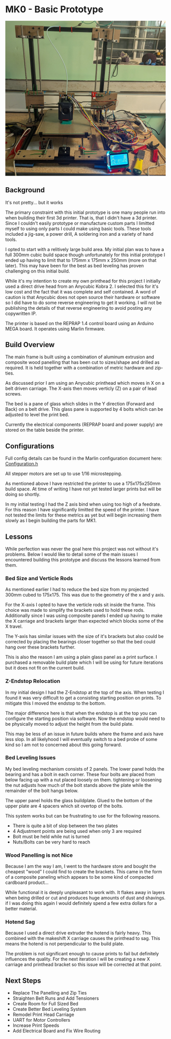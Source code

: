 # MK0 - Basic Prototype

<img src="./images/full_printer3.jpg" alt="pic" width="600"/>

## Background

It's not pretty... but it works

The primary constraint with this initial prototype is one many people run into when building their first 3d printer. That is, that I didn't have a 3d printer. Since I couldn't easily prototype or manufacture custom parts I limitted myself to using only parts I could make using basic tools. These tools included a jig-saw, a power drill, A soldering iron and a variety of hand tools. 

I opted to start with a relitively large build area. My initial plan was to have a full 300mm cubic build space though unfortunately for this initial prototype I ended up having to limit that to 175mm x 175mm x 250mm (more on that later). This may have been for the best as bed leveling has proven challenging on this initial build.

While it's my intention to create my own printhead for this project I initially used a direct drive head from an Anycubic Kobra 2. I selected this for it's low cost and the fact that it was complete and self contained. A word of caution is that Anycubic does not open source their hardware or software so I did have to do some reverse engineering to get it working. I will not be publishing the details of that reverse engineering to avoid posting any copywritten IP.

The printer is based on the REPRAP 1.4 control board using an Arduino MEGA board. It operates using Marlin firmware.

## Build Overview

The main frame is built using a combination of aluminum extrusion and composite wood panelling that has been cut to sizes/shape and drilled as required. It is held together with a combination of metric hardware and zip-ties.

As discussed prior I am using an Anycubic printhead which moves in X on a belt driven carriage. The X-axis then moves verticly (Z) on a pair of lead screws.

The bed is a pane of glass which slides in the Y direction (Forward and Back) on a belt drive. This glass pane is supported by 4 bolts which can be adjusted to level the print bed.

Currently the electrical components (REPRAP board and power supply) are stored on the table beside the printer.

## Configurations

Full config details can be found in the Marlin configuration document here:  
[Configuration.h](../../software\Marlin-2.1.2.5\Marlin\Configuration.h)  

All stepper motors are set up to use 1/16 microstepping.

As mentioned above I have restricted the printer to use a 175x175x250mm build space. At time of writing I have not yet tested larger prints but will be doing so shortly.

In my initial testing I had the Z axis bind when using too high of a feedrate. For this reason I have significantly limitted the speed of the printer. I have not tested the limits for these metrics as yet but will begin increasing them slowly as I begin building the parts for MK1.  




## Lessons
While perfection was never the goal here this project was not without it's problems. Below I would like to detail some of the main issues I encountered building this prototype and discuss the lessons learned from them. 

### Bed Size and Verticle Rods
As mentioned earlier I had to reduce the bed size from my projected 300mm cubed to 175x175. This was due to the geometry of the x and y axis. 

For the X-axis I opted to have the verticle rods sit inside the frame. This choice was made to simplify the brackets used to hold these rods. Additionally since I was using composite panels I ended up having to make the X carriage and brackets larger than expected which blocks some of the X travel.

The Y-axis has similar issues with the size of it's brackets but also could be corrected by placing the bearings closer together so that the bed could hang over these brackets further.

This is also the reason I am using a plain glass panel as a print surface. I purchased a removable build plate which I will be using for future iterations but it does not fit on the current build.

### Z-Endstop Relocation
In my initial design I had the Z-Endstop at the top of the axis. When testing I found it was very difficult to get a consisting starting position on prints. To mitigate this I moved the endstop to the bottom.

The major difference here is that when the endstop is at the top you can configure the starting position via software. Now the endstop would need to be physically moved to adjust the height from the build plate. 

This may be less of an issue in future builds where the frame and axis have less slop. In all likelyhood I will eventually switch to a bed probe of some kind so I am not to concerned about this going forward. 

### Bed Leveling Issues
My bed leveling mechanism consists of 2 panels. The lower panel holds the bearing and has a bolt in each corner. These four bolts are placed from below facing up with a nut placed loosely on them. tightening or loosening the nut adjusts how much of the bolt stands above the plate while the remainder of the bolt hangs below.

The upper panel holds the glass buildplate. Glued to the bottom of the upper plate are 4 spacers which sit overtop of the bolts.  

This system works but can be frustrating to use for the following reasons. 
- There is quite a bit of slop between the two plates
- 4 Adjustment points are being used when only 3 are required
- Bolt must be held while nut is turned
- Nuts/Bolts can be very hard to reach

### Wood Panelling is not Nice
Because I am the way I am, I went to the hardware store and bought the cheapest "wood" I could find to create the brackets. This came in the form of a composite paneling which appears to be some kind of compacted cardboard product... 

While functional it is deeply unpleasant to work with. It flakes away in layers when being drilled or cut and produces huge amounts of dust and shavings. if I was doing this again I would definitely spend a few extra dollars for a better material.

### Hotend Sag
Because I used a direct drive extruder the hotend is fairly heavy. This combined with the makeshift X carriage causes the printhead to sag. This means the hotend is not perpendicular to the build plate. 

The problem is not significant enough to cause prints to fail but definitely influences the quality. For the next iteration I will be creating a new X carriage and printhead bracket so this issue will be corrected at that point.

## Next Steps

- Replace The Panelling and Zip Ties
- Straighten Belt Runs and Add Tensioners
- Create Room for Full Sized Bed
- Create Better Bed Leveling System
- Remodel Print Head Carriage
- UART for Motor Controllers
- Increase Print Speeds
- Add Electrical Board and Fix Wire Routing